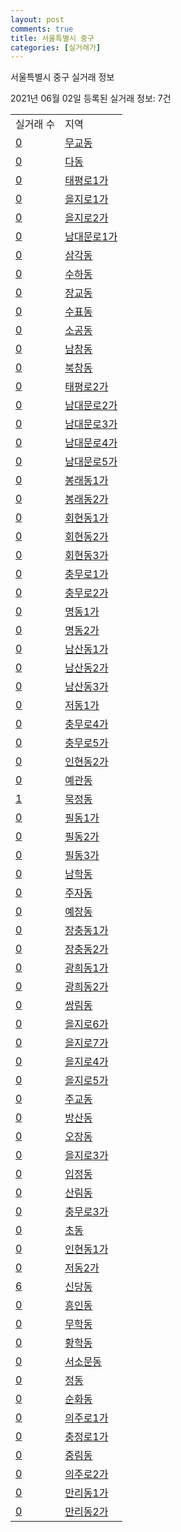 ```yaml
---
layout: post
comments: true
title: 서울특별시 중구
categories: [실거래가]
---
```


서울특별시 중구 실거래 정보

2021년 06월 02일 등록된 실거래 정보: 7건


<table>
  <tr>
    <td>실거래 수</td>
    <td>지역</td>
  </tr>

  
  <tr>
    <td><a href="1114010100.html">0</a></td>
    <td><a href="1114010100.html">무교동</a></td>
  </tr>
    

  <tr>
    <td><a href="1114010200.html">0</a></td>
    <td><a href="1114010200.html">다동</a></td>
  </tr>
    

  <tr>
    <td><a href="1114010300.html">0</a></td>
    <td><a href="1114010300.html">태평로1가</a></td>
  </tr>
    

  <tr>
    <td><a href="1114010400.html">0</a></td>
    <td><a href="1114010400.html">을지로1가</a></td>
  </tr>
    

  <tr>
    <td><a href="1114010500.html">0</a></td>
    <td><a href="1114010500.html">을지로2가</a></td>
  </tr>
    

  <tr>
    <td><a href="1114010600.html">0</a></td>
    <td><a href="1114010600.html">남대문로1가</a></td>
  </tr>
    

  <tr>
    <td><a href="1114010700.html">0</a></td>
    <td><a href="1114010700.html">삼각동</a></td>
  </tr>
    

  <tr>
    <td><a href="1114010800.html">0</a></td>
    <td><a href="1114010800.html">수하동</a></td>
  </tr>
    

  <tr>
    <td><a href="1114010900.html">0</a></td>
    <td><a href="1114010900.html">장교동</a></td>
  </tr>
    

  <tr>
    <td><a href="1114011000.html">0</a></td>
    <td><a href="1114011000.html">수표동</a></td>
  </tr>
    

  <tr>
    <td><a href="1114011100.html">0</a></td>
    <td><a href="1114011100.html">소공동</a></td>
  </tr>
    

  <tr>
    <td><a href="1114011200.html">0</a></td>
    <td><a href="1114011200.html">남창동</a></td>
  </tr>
    

  <tr>
    <td><a href="1114011300.html">0</a></td>
    <td><a href="1114011300.html">북창동</a></td>
  </tr>
    

  <tr>
    <td><a href="1114011400.html">0</a></td>
    <td><a href="1114011400.html">태평로2가</a></td>
  </tr>
    

  <tr>
    <td><a href="1114011500.html">0</a></td>
    <td><a href="1114011500.html">남대문로2가</a></td>
  </tr>
    

  <tr>
    <td><a href="1114011600.html">0</a></td>
    <td><a href="1114011600.html">남대문로3가</a></td>
  </tr>
    

  <tr>
    <td><a href="1114011700.html">0</a></td>
    <td><a href="1114011700.html">남대문로4가</a></td>
  </tr>
    

  <tr>
    <td><a href="1114011800.html">0</a></td>
    <td><a href="1114011800.html">남대문로5가</a></td>
  </tr>
    

  <tr>
    <td><a href="1114011900.html">0</a></td>
    <td><a href="1114011900.html">봉래동1가</a></td>
  </tr>
    

  <tr>
    <td><a href="1114012000.html">0</a></td>
    <td><a href="1114012000.html">봉래동2가</a></td>
  </tr>
    

  <tr>
    <td><a href="1114012100.html">0</a></td>
    <td><a href="1114012100.html">회현동1가</a></td>
  </tr>
    

  <tr>
    <td><a href="1114012200.html">0</a></td>
    <td><a href="1114012200.html">회현동2가</a></td>
  </tr>
    

  <tr>
    <td><a href="1114012300.html">0</a></td>
    <td><a href="1114012300.html">회현동3가</a></td>
  </tr>
    

  <tr>
    <td><a href="1114012400.html">0</a></td>
    <td><a href="1114012400.html">충무로1가</a></td>
  </tr>
    

  <tr>
    <td><a href="1114012500.html">0</a></td>
    <td><a href="1114012500.html">충무로2가</a></td>
  </tr>
    

  <tr>
    <td><a href="1114012600.html">0</a></td>
    <td><a href="1114012600.html">명동1가</a></td>
  </tr>
    

  <tr>
    <td><a href="1114012700.html">0</a></td>
    <td><a href="1114012700.html">명동2가</a></td>
  </tr>
    

  <tr>
    <td><a href="1114012800.html">0</a></td>
    <td><a href="1114012800.html">남산동1가</a></td>
  </tr>
    

  <tr>
    <td><a href="1114012900.html">0</a></td>
    <td><a href="1114012900.html">남산동2가</a></td>
  </tr>
    

  <tr>
    <td><a href="1114013000.html">0</a></td>
    <td><a href="1114013000.html">남산동3가</a></td>
  </tr>
    

  <tr>
    <td><a href="1114013100.html">0</a></td>
    <td><a href="1114013100.html">저동1가</a></td>
  </tr>
    

  <tr>
    <td><a href="1114013200.html">0</a></td>
    <td><a href="1114013200.html">충무로4가</a></td>
  </tr>
    

  <tr>
    <td><a href="1114013300.html">0</a></td>
    <td><a href="1114013300.html">충무로5가</a></td>
  </tr>
    

  <tr>
    <td><a href="1114013400.html">0</a></td>
    <td><a href="1114013400.html">인현동2가</a></td>
  </tr>
    

  <tr>
    <td><a href="1114013500.html">0</a></td>
    <td><a href="1114013500.html">예관동</a></td>
  </tr>
    

  <tr>
    <td><a href="1114013600.html">1</a></td>
    <td><a href="1114013600.html">묵정동</a></td>
  </tr>
    

  <tr>
    <td><a href="1114013700.html">0</a></td>
    <td><a href="1114013700.html">필동1가</a></td>
  </tr>
    

  <tr>
    <td><a href="1114013800.html">0</a></td>
    <td><a href="1114013800.html">필동2가</a></td>
  </tr>
    

  <tr>
    <td><a href="1114013900.html">0</a></td>
    <td><a href="1114013900.html">필동3가</a></td>
  </tr>
    

  <tr>
    <td><a href="1114014000.html">0</a></td>
    <td><a href="1114014000.html">남학동</a></td>
  </tr>
    

  <tr>
    <td><a href="1114014100.html">0</a></td>
    <td><a href="1114014100.html">주자동</a></td>
  </tr>
    

  <tr>
    <td><a href="1114014200.html">0</a></td>
    <td><a href="1114014200.html">예장동</a></td>
  </tr>
    

  <tr>
    <td><a href="1114014300.html">0</a></td>
    <td><a href="1114014300.html">장충동1가</a></td>
  </tr>
    

  <tr>
    <td><a href="1114014400.html">0</a></td>
    <td><a href="1114014400.html">장충동2가</a></td>
  </tr>
    

  <tr>
    <td><a href="1114014500.html">0</a></td>
    <td><a href="1114014500.html">광희동1가</a></td>
  </tr>
    

  <tr>
    <td><a href="1114014600.html">0</a></td>
    <td><a href="1114014600.html">광희동2가</a></td>
  </tr>
    

  <tr>
    <td><a href="1114014700.html">0</a></td>
    <td><a href="1114014700.html">쌍림동</a></td>
  </tr>
    

  <tr>
    <td><a href="1114014800.html">0</a></td>
    <td><a href="1114014800.html">을지로6가</a></td>
  </tr>
    

  <tr>
    <td><a href="1114014900.html">0</a></td>
    <td><a href="1114014900.html">을지로7가</a></td>
  </tr>
    

  <tr>
    <td><a href="1114015000.html">0</a></td>
    <td><a href="1114015000.html">을지로4가</a></td>
  </tr>
    

  <tr>
    <td><a href="1114015100.html">0</a></td>
    <td><a href="1114015100.html">을지로5가</a></td>
  </tr>
    

  <tr>
    <td><a href="1114015200.html">0</a></td>
    <td><a href="1114015200.html">주교동</a></td>
  </tr>
    

  <tr>
    <td><a href="1114015300.html">0</a></td>
    <td><a href="1114015300.html">방산동</a></td>
  </tr>
    

  <tr>
    <td><a href="1114015400.html">0</a></td>
    <td><a href="1114015400.html">오장동</a></td>
  </tr>
    

  <tr>
    <td><a href="1114015500.html">0</a></td>
    <td><a href="1114015500.html">을지로3가</a></td>
  </tr>
    

  <tr>
    <td><a href="1114015600.html">0</a></td>
    <td><a href="1114015600.html">입정동</a></td>
  </tr>
    

  <tr>
    <td><a href="1114015700.html">0</a></td>
    <td><a href="1114015700.html">산림동</a></td>
  </tr>
    

  <tr>
    <td><a href="1114015800.html">0</a></td>
    <td><a href="1114015800.html">충무로3가</a></td>
  </tr>
    

  <tr>
    <td><a href="1114015900.html">0</a></td>
    <td><a href="1114015900.html">초동</a></td>
  </tr>
    

  <tr>
    <td><a href="1114016000.html">0</a></td>
    <td><a href="1114016000.html">인현동1가</a></td>
  </tr>
    

  <tr>
    <td><a href="1114016100.html">0</a></td>
    <td><a href="1114016100.html">저동2가</a></td>
  </tr>
    

  <tr>
    <td><a href="1114016200.html">6</a></td>
    <td><a href="1114016200.html">신당동</a></td>
  </tr>
    

  <tr>
    <td><a href="1114016300.html">0</a></td>
    <td><a href="1114016300.html">흥인동</a></td>
  </tr>
    

  <tr>
    <td><a href="1114016400.html">0</a></td>
    <td><a href="1114016400.html">무학동</a></td>
  </tr>
    

  <tr>
    <td><a href="1114016500.html">0</a></td>
    <td><a href="1114016500.html">황학동</a></td>
  </tr>
    

  <tr>
    <td><a href="1114016600.html">0</a></td>
    <td><a href="1114016600.html">서소문동</a></td>
  </tr>
    

  <tr>
    <td><a href="1114016700.html">0</a></td>
    <td><a href="1114016700.html">정동</a></td>
  </tr>
    

  <tr>
    <td><a href="1114016800.html">0</a></td>
    <td><a href="1114016800.html">순화동</a></td>
  </tr>
    

  <tr>
    <td><a href="1114016900.html">0</a></td>
    <td><a href="1114016900.html">의주로1가</a></td>
  </tr>
    

  <tr>
    <td><a href="1114017000.html">0</a></td>
    <td><a href="1114017000.html">충정로1가</a></td>
  </tr>
    

  <tr>
    <td><a href="1114017100.html">0</a></td>
    <td><a href="1114017100.html">중림동</a></td>
  </tr>
    

  <tr>
    <td><a href="1114017200.html">0</a></td>
    <td><a href="1114017200.html">의주로2가</a></td>
  </tr>
    

  <tr>
    <td><a href="1114017300.html">0</a></td>
    <td><a href="1114017300.html">만리동1가</a></td>
  </tr>
    

  <tr>
    <td><a href="1114017400.html">0</a></td>
    <td><a href="1114017400.html">만리동2가</a></td>
  </tr>
    


</table>
    